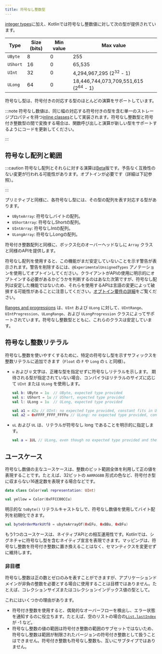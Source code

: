 ```yaml
---
title: 符号なし整数型
---
```

[integer types](numbers#integer-types)に加え、Kotlinでは符号なし整数値に対して次の型が提供されています。

| Type     | Size (bits) | Min value | Max value                                       |
|----------|-------------|-----------|-------------------------------------------------|
| `UByte`  | 8           | 0         | 255                                             |
| `UShort` | 16          | 0         | 65,535                                          |
| `UInt`   | 32          | 0         | 4,294,967,295 (2<sup>32</sup> - 1)              |
| `ULong`  | 64          | 0         | 18,446,744,073,709,551,615 (2<sup>64</sup> - 1) |

符号なし型は、符号付きの対応する型のほとんどの演算をサポートしています。

:::note
符号なし数値は、同じ幅の対応する符号付きの型を含む単一のストレージプロパティを持つ[inline classes](inline-classes)として実装されます。符号なし整数型と符号付き整数型の間で変換する場合は、関数呼び出しと演算が新しい型をサポートするようにコードを更新してください。

:::

## 符号なし配列と範囲

:::caution
符号なし配列とそれらに対する演算は[Beta](components-stability)版です。予告なく互換性のない変更が行われる可能性があります。オプトインが必要です（詳細は下記参照）。

:::

プリミティブと同様に、各符号なし型には、その型の配列を表す対応する型があります。

* `UByteArray`: 符号なしバイトの配列。
* `UShortArray`: 符号なしShortの配列。
* `UIntArray`: 符号なしIntの配列。
* `ULongArray`: 符号なしLongの配列。

符号付き整数配列と同様に、ボックス化のオーバーヘッドなしに `Array` クラスと同様のAPIを提供します。

符号なし配列を使用すると、この機能がまだ安定していないことを示す警告が表示されます。警告を削除するには、`@ExperimentalUnsignedTypes` アノテーションを使用してオプトインしてください。クライアントがAPIの使用に明示的にオプトインする必要があるかどうかを判断するのはあなた次第ですが、符号なし配列は安定した機能ではないため、それらを使用するAPIは言語の変更によって破損する可能性があることに注意してください。[オプトイン要件の詳細](opt-in-requirements)をご覧ください。

[Ranges and progressions](ranges) は、`UInt` および `ULong` に対して、`UIntRange`、`UIntProgression`、`ULongRange`、および `ULongProgression` クラスによってサポートされています。符号なし整数型とともに、これらのクラスは安定しています。

## 符号なし整数リテラル

符号なし整数を使いやすくするために、特定の符号なし型を示すサフィックスを整数リテラルに追加できます（`Float` の `F` や `Long` の `L` と同様）。

* `u` および `U` 文字は、正確な型を指定せずに符号なしリテラルを示します。
    期待される型が指定されていない場合、コンパイラはリテラルのサイズに応じて `UInt` または `ULong` を使用します。

    ```kotlin
    val b: UByte = 1u  // UByte, expected type provided
    val s: UShort = 1u // UShort, expected type provided
    val l: ULong = 1u  // ULong, expected type provided
  
    val a1 = 42u // UInt: no expected type provided, constant fits in UInt
    val a2 = 0xFFFF_FFFF_FFFFu // ULong: no expected type provided, constant doesn't fit in UInt
    ```

* `uL` および `UL` は、リテラルが符号なし long であることを明示的に指定します。

    ```kotlin
    val a = 1UL // ULong, even though no expected type provided and the constant fits into UInt
    ```

## ユースケース

符号なし数値の主なユースケースは、整数のビット範囲全体を利用して正の値を表現することです。たとえば、32ビットの `AARRGGBB` 形式の色など、符号付き型に収まらない16進定数を表現する場合などです。

```kotlin
data class Color(val representation: UInt)

val yellow = Color(0xFFCC00CCu)
```

明示的な `toByte()` リテラルキャストなしで、符号なし数値を使用してバイト配列を初期化できます。

```kotlin
val byteOrderMarkUtf8 = ubyteArrayOf(0xEFu, 0xBBu, 0xBFu)
```

もう1つのユースケースは、ネイティブAPIとの相互運用性です。Kotlinでは、シグネチャに符号なし型を含むネイティブ宣言を表現できます。マッピングは、符号なし整数を符号付き整数に置き換えることはなく、セマンティクスを変更せずに維持します。

### 非目標

符号なし整数は正の数とゼロのみを表すことができますが、アプリケーションドメインが非負の整数を必要とする場合に使用することは目標ではありません。たとえば、コレクションサイズまたはコレクションインデックス値の型として。

これにはいくつかの理由があります。

* 符号付き整数を使用すると、偶発的なオーバーフローを検出し、エラー状態を通知するのに役立ちます。たとえば、空のリストの場合の[`List.lastIndex`](https://kotlinlang.org/api/latest/jvm/stdlib/kotlin.collections/last-index.html)が -1 など。
* 符号なし整数の値の範囲は符号付き整数の範囲のサブセットではないため、符号なし整数は範囲が制限されたバージョンの符号付き整数として扱うことはできません。符号付き整数も符号なし整数も、互いにサブタイプではありません。
  ```